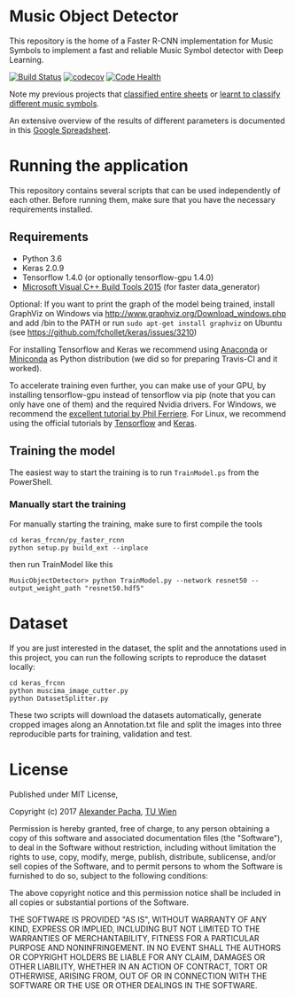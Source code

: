 # Music Object Detector

This repository is the home of a Faster R-CNN implementation for Music Symbols to implement a fast and reliable Music Symbol detector with Deep Learning.

[![Build Status](https://travis-ci.org/apacha/MusicObjectDetector.svg?branch=master)](https://travis-ci.org/apacha/MusicObjectDetector)
[![codecov](https://codecov.io/gh/apacha/MusicObjectDetector/branch/master/graph/badge.svg)](https://codecov.io/gh/apacha/MusicObjectDetector)
[![Code Health](https://landscape.io/github/apacha/MusicObjectDetector/master/landscape.svg?style=flat)](https://landscape.io/github/apacha/MusicObjectDetector/master)

Note my previous projects that [classified entire sheets](https://github.com/apacha/MusicScoreClassifier) or [learnt to classify different music symbols](https://github.com/apacha/MusicSymbolClassifier).

An extensive overview of the results of different parameters is documented in this [Google Spreadsheet](https://docs.google.com/spreadsheets/d/1MT4CH9yJD_vM9nT8JgnfmzwAVIuRoQYEyv-5FHMjYVo/edit?usp=sharing).

# Running the application
This repository contains several scripts that can be used independently of each other. 
Before running them, make sure that you have the necessary requirements installed. 

## Requirements

- Python 3.6
- Keras 2.0.9
- Tensorflow 1.4.0 (or optionally tensorflow-gpu 1.4.0)
- [Microsoft Visual C++ Build Tools 2015](http://landinghub.visualstudio.com/visual-cpp-build-tools) (for faster data_generator)

Optional: If you want to print the graph of the model being trained, install GraphViz on Windows via http://www.graphviz.org/Download_windows.php and add /bin to the PATH or run `sudo apt-get install graphviz` on Ubuntu (see https://github.com/fchollet/keras/issues/3210)

For installing Tensorflow and Keras we recommend using [Anaconda](https://www.continuum.io/downloads) or 
[Miniconda](https://conda.io/miniconda.html) as Python distribution (we did so for preparing Travis-CI and it worked).

To accelerate training even further, you can make use of your GPU, by installing tensorflow-gpu instead of tensorflow
via pip (note that you can only have one of them) and the required Nvidia drivers. For Windows, we recommend the
[excellent tutorial by Phil Ferriere](https://github.com/philferriere/dlwin). For Linux, we recommend using the
 official tutorials by [Tensorflow](https://www.tensorflow.org/install/) and [Keras](https://keras.io/#installation).

## Training the model

The easiest way to start the training is to run `TrainModel.ps` from the PowerShell.

### Manually start the training
For manually starting the training, make sure to first compile the tools 

    cd keras_frcnn/py_faster_rcnn
    python setup.py build_ext --inplace
    
then run TrainModel like this

    MusicObjectDetector> python TrainModel.py --network resnet50 --output_weight_path "resnet50.hdf5"
    

# Dataset
If you are just interested in the dataset, the split and the annotations used in this project, you can run the following scripts to reproduce the dataset locally:

    cd keras_frcnn
    python muscima_image_cutter.py
    python DatasetSplitter.py
    
These two scripts will download the datasets automatically, generate cropped images along an Annotation.txt file and split the images into three reproducible parts for training, validation and test. 

# License

Published under MIT License,

Copyright (c) 2017 [Alexander Pacha](http://alexanderpacha.com), [TU Wien](https://www.ims.tuwien.ac.at/people/alexander-pacha)

Permission is hereby granted, free of charge, to any person obtaining a copy
of this software and associated documentation files (the "Software"), to deal
in the Software without restriction, including without limitation the rights
to use, copy, modify, merge, publish, distribute, sublicense, and/or sell
copies of the Software, and to permit persons to whom the Software is
furnished to do so, subject to the following conditions:

The above copyright notice and this permission notice shall be included in all
copies or substantial portions of the Software.

THE SOFTWARE IS PROVIDED "AS IS", WITHOUT WARRANTY OF ANY KIND, EXPRESS OR
IMPLIED, INCLUDING BUT NOT LIMITED TO THE WARRANTIES OF MERCHANTABILITY,
FITNESS FOR A PARTICULAR PURPOSE AND NONINFRINGEMENT. IN NO EVENT SHALL THE
AUTHORS OR COPYRIGHT HOLDERS BE LIABLE FOR ANY CLAIM, DAMAGES OR OTHER
LIABILITY, WHETHER IN AN ACTION OF CONTRACT, TORT OR OTHERWISE, ARISING FROM,
OUT OF OR IN CONNECTION WITH THE SOFTWARE OR THE USE OR OTHER DEALINGS IN THE
SOFTWARE.
